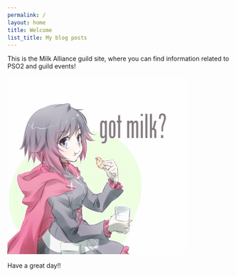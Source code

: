 ```yaml
---
permalink: /
layout: home
title: Welcome
list_title: My blog posts
---
```


This is the Milk Alliance guild site, where you can find information related to PSO2 and guild events!

<img src="./assets/imgs/milk.jpg" width="400px">

Have a great day!!

[gh-site]: https://pages.github.com/
[minima]: https://github.com/jekyll/minima/tree/2.5-stable
[jk]: https://jekyllrb.com/
[gh]: https://help.github.com/en/github/working-with-github-pages`